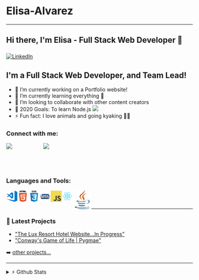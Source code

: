 # Elisa-Alvarez
---
## Hi there, I'm Elisa - Full Stack Web Developer  👋


[<img align="middle" src="https://www.flaticon.com/svg/static/icons/svg/185/185964.svg" alt="LinkedIn" width="50"/>](https://www.linkedin.com/in/elisa-alvarez-0089a4191/)




## I'm a Full Stack Web Developer, and Team Lead!

- 🔭 I’m currently working on a Portfolio website!
- 🌱 I’m currently learning everything 🤣
- 👯 I’m looking to collaborate with other content creators
- 🥅 2020 Goals: To learn Node.js <img width="20" src="https://img.icons8.com/windows/32/000000/node-js.png"/>
- ⚡ Fun fact: I love animals and going kyaking 🚣‍♀️


### Connect with me:

[<img align="left" src="https://img.icons8.com/clouds/100/000000/discord-logo.png" width="100px"/>](https://discord.com/channels/@Era)
[<img align="left" src="https://img.icons8.com/clouds/100/000000/gmail.png"/>]( mailto:elisaalvarez211@gmail.com)



<br />
<br />


<br />
<br />

### Languages and Tools:

[<img align="left" alt="Visual Studio Code" width="30px" src="https://raw.githubusercontent.com/github/explore/80688e429a7d4ef2fca1e82350fe8e3517d3494d/topics/visual-studio-code/visual-studio-code.png" />]()
[<img align="left" alt="HTML5" width="30px" src="https://raw.githubusercontent.com/github/explore/80688e429a7d4ef2fca1e82350fe8e3517d3494d/topics/html/html.png" />]()
[<img align="left" alt="CSS3" width="30px" src="https://raw.githubusercontent.com/github/explore/80688e429a7d4ef2fca1e82350fe8e3517d3494d/topics/css/css.png" />]()
[<img align="left" alt="Less" width="30px" src="https://raw.githubusercontent.com/github/explore/80688e429a7d4ef2fca1e82350fe8e3517d3494d/topics/less/less.png" />]()
[<img align="left" alt="JavaScript" width="30px" src="https://raw.githubusercontent.com/github/explore/80688e429a7d4ef2fca1e82350fe8e3517d3494d/topics/javascript/javascript.png" />]()
[<img align="left" alt="React" width="30px" src="https://raw.githubusercontent.com/github/explore/80688e429a7d4ef2fca1e82350fe8e3517d3494d/topics/react/react.png" />]()
[<img align="left" alt="React" width="50px" src="https://raw.githubusercontent.com/github/explore/80688e429a7d4ef2fca1e82350fe8e3517d3494d/topics/java/java.png" />]()

<br />
<br />

---

### 🚧 Latest Projects

- ["The Lux Resort Hotel Website...In Progress"](https://github.com/Elisa-Alvarez/LuxuryBeachHotel)
- ["Conway's  Game of Life | Pygmae"](https://github.com/Elisa-Alvarez/Conways-Game-Of-Life)

➡️ [other projects...](https://github.com/Elisa-Alvarez?tab=repositories)

---

<details>
  <summary>⚡ Github Stats</summary>
<img alt="Elisa's github stats" src ="https://github-readme-stats.vercel.app/api?username=Elisa-Alvarez&show_icons=true&theme=dracula"/>

</details>


